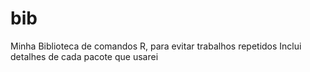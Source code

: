 # bib
Minha Biblioteca de comandos R, para evitar trabalhos repetidos
Inclui detalhes de cada pacote que usarei
